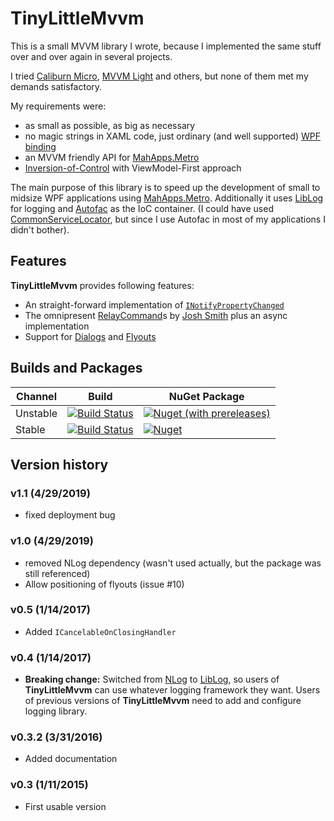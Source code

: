 # TinyLittleMvvm

This is a small MVVM library I wrote, because I implemented the same stuff over and over
again in several projects.

I tried [Caliburn Micro](http://caliburnmicro.com/), [MVVM Light](http://www.mvvmlight.net/)
and others, but none of them met my demands satisfactory.

My requirements were:

- as small as possible, as big as necessary
- no magic strings in XAML code, just ordinary (and well supported)
  [WPF binding](http://wpftutorial.net/DataBindingOverview.html)
- an MVVM friendly API for [MahApps.Metro](http://mahapps.com/)
- [Inversion-of-Control](http://martinfowler.com/articles/injection.html) with ViewModel-First
  approach

The main purpose of this library is to speed up the development of small to midsize WPF
applications using [MahApps.Metro](http://mahapps.com/). Additionally it uses 
[LibLog](https://github.com/damianh/LibLog) for logging and [Autofac](http://autofac.org/) 
as the IoC container. (I could have used 
[CommonServiceLocator](https://commonservicelocator.codeplex.com/), but since I use Autofac
in most of my applications I didn't bother).

## Features

**TinyLittleMvvm** provides following features:

- An straight-forward implementation of 
  [`INotifyPropertyChanged`](http://msdn.microsoft.com/library/system.componentmodel.inotifypropertychanged)
- The omnipresent [RelayCommand](http://msdn.microsoft.com/en-us/magazine/dd419663.aspx#id0090030)s by [Josh Smith](http://joshsmithonwpf.wordpress.com/about/)
  plus an async implementation
- Support for [Dialogs](http://mahapps.com/controls/dialogs.html) and
  [Flyouts](http://mahapps.com/controls/flyouts.html)


## Builds and Packages

| Channel  | Build | NuGet Package |
|----------|-------|---------------|
| Unstable | [![Build Status](https://dev.azure.com/thoemmi/TinyLittleMvvm/_apis/build/status/thoemmi.TinyLittleMvvm?branchName=develop)](https://dev.azure.com/thoemmi/TinyLittleMvvm/_build/latest?definitionId=5&branchName=develop) | [![Nuget (with prereleases)](https://img.shields.io/nuget/vpre/TinyLittleMvvm.svg)](https://www.nuget.org/packages/TinyLittleMvvm/absoluteLatest) |
| Stable   | [![Build Status](https://dev.azure.com/thoemmi/TinyLittleMvvm/_apis/build/status/thoemmi.TinyLittleMvvm?branchName=master)](https://dev.azure.com/thoemmi/TinyLittleMvvm/_build/latest?definitionId=5&branchName=master)   | [![Nuget](https://img.shields.io/nuget/v/TinyLittleMvvm.svg)](https://www.nuget.org/packages/TinyLittleMvvm/) |


## Version history

### v1.1 (4/29/2019)

- fixed deployment bug

### v1.0 (4/29/2019)

- removed NLog dependency (wasn't used actually, but the package was still referenced)
- Allow positioning of flyouts (issue #10)
 
### v0.5 (1/14/2017)

- Added `ICancelableOnClosingHandler`

### v0.4 (1/14/2017) 

- **Breaking change:** Switched from [NLog](http://nlog-project.org/) to
  [LibLog](https://github.com/damianh/LibLog), so users of **TinyLittleMvvm** can use whatever
  logging framework they want. Users of previous versions of **TinyLittleMvvm** need to 
  add and configure logging library.

### v0.3.2 (3/31/2016) 
  
- Added documentation

### v0.3 (1/11/2015) 
  
- First usable version
